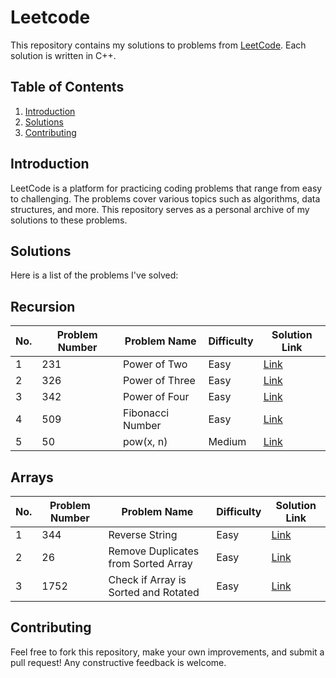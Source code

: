 # Leetcode
This repository contains my solutions to problems from [LeetCode](https://leetcode.com/). Each solution is written in C++.

## Table of Contents

1. [Introduction](#introduction)
2. [Solutions](#solutions)
3. [Contributing](#contributing)

## Introduction

LeetCode is a platform for practicing coding problems that range from easy to challenging. The problems cover various topics such as algorithms, data structures, and more.
This repository serves as a personal archive of my solutions to these problems.

## Solutions

Here is a list of the problems I've solved:

## Recursion

| No.        | Problem Number | Problem Name                                | Difficulty | Solution Link                       |
|------------|----------------|---------------------------------------------|------------|-------------------------------------|
| 1          | 231            | Power of Two                                | Easy       | [Link](https://github.com/Maryam-Amir00/Leetcode/blob/main/Power_of_Two)|
| 2          | 326            | Power of Three                              | Easy       | [Link](https://github.com/Maryam-Amir00/Leetcode/blob/main/Power_of_Three)|
| 3          | 342            | Power of Four                               | Easy       | [Link](https://github.com/Maryam-Amir00/Leetcode/blob/main/Power_of_Four)|
| 4          | 509            | Fibonacci Number                            | Easy       | [Link](https://github.com/Maryam-Amir00/Leetcode/blob/main/Fibonacci_Number)|
| 5          | 50             | pow(x, n)                                   | Medium     | [Link](https://github.com/Maryam-Amir00/Leetcode/blob/main/pow(x%2Cn))|


## Arrays

| No.        | Problem Number | Problem Name                                | Difficulty | Solution Link                       |
|------------|----------------|---------------------------------------------|------------|-------------------------------------|
| 1          | 344            | Reverse String                              | Easy       | [Link](https://github.com/Maryam-Amir00/Leetcode/blob/main/Reverse_String)|
| 2          | 26             | Remove Duplicates from Sorted Array         | Easy       | [Link](https://github.com/Maryam-Amir00/Leetcode/blob/main/Remove-duplicates-from-sorted-Array)|
| 3          | 1752           | Check if Array is Sorted and Rotated        | Easy       | [Link](https://github.com/Maryam-Amir00/Leetcode/blob/main/Check-if-Array-is-Sorted-and-Rotated)|


## Contributing

Feel free to fork this repository, make your own improvements, and submit a pull request! Any constructive feedback is welcome.
